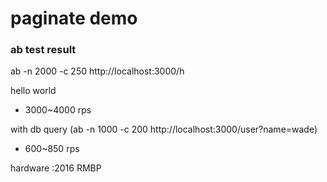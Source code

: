 # paginate demo

### ab test result

  ab -n 2000 -c 250 http://localhost:3000/h

hello world 

 - 3000~4000 rps

with db query (ab -n 1000 -c 200 http://localhost:3000/user?name=wade)

 - 600~850 rps

hardware :2016 RMBP
